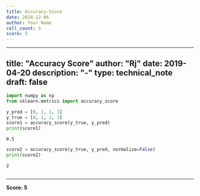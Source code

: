 ```yaml
---
title: Accuracy-Score
date: 2024-12-06
author: Your Name
cell_count: 5
score: 5
---
```


---
title: "Accuracy Score"
author: "Rj"
date: 2019-04-20
description: "-"
type: technical_note
draft: false
---

```python
import numpy as np
from sklearn.metrics import accuracy_score
```


```python
y_pred = [0, 2, 1, 3]
y_true = [0, 1, 2, 3]
score1 = accuracy_score(y_true, y_pred)    
print(score1)
```

    0.5



```python
score2 = accuracy_score(y_true, y_pred, normalize=False)
print(score2)
```

    2



```python

```


---
**Score: 5**